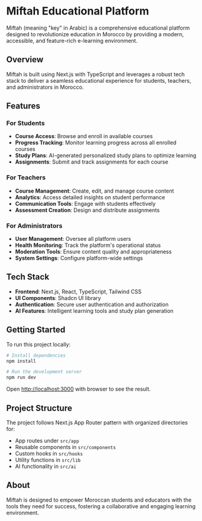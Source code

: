 # Miftah Educational Platform

Miftah (meaning "key" in Arabic) is a comprehensive educational platform designed to revolutionize education in Morocco by providing a modern, accessible, and feature-rich e-learning environment.

## Overview

Miftah is built using Next.js with TypeScript and leverages a robust tech stack to deliver a seamless educational experience for students, teachers, and administrators in Morocco.

## Features

### For Students
- **Course Access**: Browse and enroll in available courses
- **Progress Tracking**: Monitor learning progress across all enrolled courses
- **Study Plans**: AI-generated personalized study plans to optimize learning
- **Assignments**: Submit and track assignments for each course

### For Teachers
- **Course Management**: Create, edit, and manage course content
- **Analytics**: Access detailed insights on student performance
- **Communication Tools**: Engage with students effectively
- **Assessment Creation**: Design and distribute assignments

### For Administrators
- **User Management**: Oversee all platform users
- **Health Monitoring**: Track the platform's operational status
- **Moderation Tools**: Ensure content quality and appropriateness
- **System Settings**: Configure platform-wide settings

## Tech Stack

- **Frontend**: Next.js, React, TypeScript, Tailwind CSS
- **UI Components**: Shadcn UI library
- **Authentication**: Secure user authentication and authorization
- **AI Features**: Intelligent learning tools and study plan generation

## Getting Started

To run this project locally:

```bash
# Install dependencies
npm install

# Run the development server
npm run dev
```

Open [http://localhost:3000](http://localhost:3000) with browser to see the result.

## Project Structure

The project follows Next.js App Router pattern with organized directories for:
- App routes under `src/app`
- Reusable components in `src/components`
- Custom hooks in `src/hooks`
- Utility functions in `src/lib`
- AI functionality in `src/ai`

## About

Miftah is designed to empower Moroccan students and educators with the tools they need for success, fostering a collaborative and engaging learning environment.
